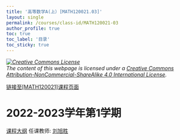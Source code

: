 ```yaml
---
title: '高等数学A(上）[MATH120021.03]'
layout: single
permalink: /courses/class-id/MATH120021-03
author_profile: true
toc: true
toc_label: '目录'
toc_sticky: true
---
```



<div class='notice--warning'>
	<p><i><a rel='license' href='http://creativecommons.org/licenses/by-nc-sa/4.0/'><img alt='Creative Commons License' style='border-width:0' src='https://i.creativecommons.org/l/by-nc-sa/4.0/88x31.png' /></a><br /> The content of this webpage is licensed under a <a rel='license' href='http://creativecommons.org/licenses/by-nc-sa/4.0/'>Creative Commons Attribution-NonCommercial-ShareAlike 4.0 International License</a>.</i></p>
</div>

<a href='https://fdu-math.github.io/courses/MATH120021'>链接至[MATH120021]课程页面</a>

# 2022-2023学年第1学期
<a href='https://fdu-math.github.io/courses/syllabus/MATH120021.03-2022-2023-1 (Encrypted).pdf'>课程大纲</a>
任课教师: <a href='https://fdu-math.github.io/teachers/刘旭胜'>刘旭胜</a>

